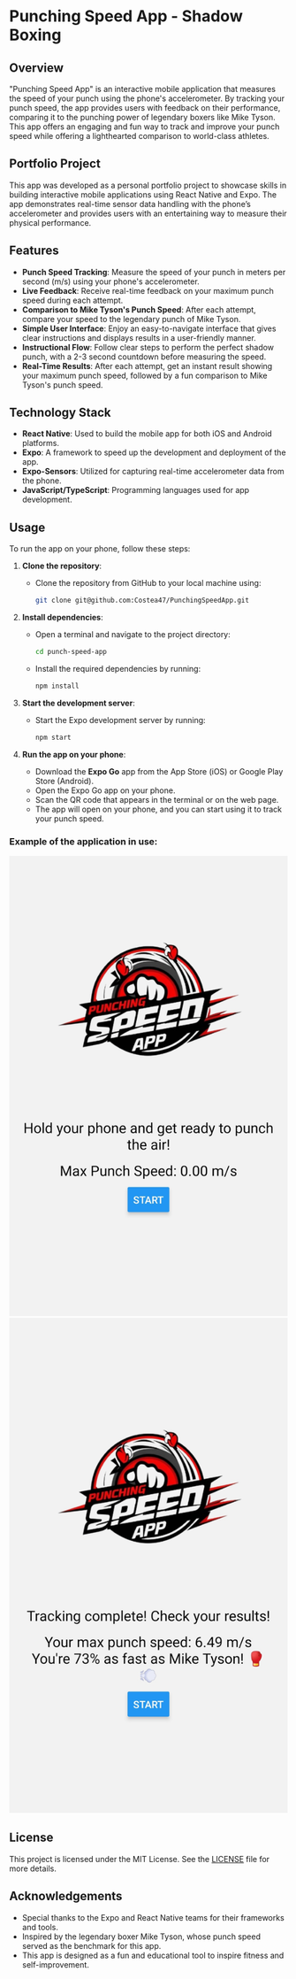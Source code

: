 # Punching Speed App - Shadow Boxing

## Overview

"Punching Speed App" is an interactive mobile application that measures the speed of your punch using the phone's accelerometer. By tracking your punch speed, the app provides users with feedback on their performance, comparing it to the punching power of legendary boxers like Mike Tyson. This app offers an engaging and fun way to track and improve your punch speed while offering a lighthearted comparison to world-class athletes.

## Portfolio Project

This app was developed as a personal portfolio project to showcase skills in building interactive mobile applications using React Native and Expo. The app demonstrates real-time sensor data handling with the phone’s accelerometer and provides users with an entertaining way to measure their physical performance.

## Features

- **Punch Speed Tracking**: Measure the speed of your punch in meters per second (m/s) using your phone's accelerometer.
- **Live Feedback**: Receive real-time feedback on your maximum punch speed during each attempt.
- **Comparison to Mike Tyson's Punch Speed**: After each attempt, compare your speed to the legendary punch of Mike Tyson.
- **Simple User Interface**: Enjoy an easy-to-navigate interface that gives clear instructions and displays results in a user-friendly manner.
- **Instructional Flow**: Follow clear steps to perform the perfect shadow punch, with a 2-3 second countdown before measuring the speed.
- **Real-Time Results**: After each attempt, get an instant result showing your maximum punch speed, followed by a fun comparison to Mike Tyson's punch speed.

## Technology Stack

- **React Native**: Used to build the mobile app for both iOS and Android platforms.
- **Expo**: A framework to speed up the development and deployment of the app.
- **Expo-Sensors**: Utilized for capturing real-time accelerometer data from the phone.
- **JavaScript/TypeScript**: Programming languages used for app development.

## Usage

To run the app on your phone, follow these steps:

1. **Clone the repository**:

   - Clone the repository from GitHub to your local machine using:
     ```bash
     git clone git@github.com:Costea47/PunchingSpeedApp.git
     ```

2. **Install dependencies**:

   - Open a terminal and navigate to the project directory:
     ```bash
     cd punch-speed-app
     ```
   - Install the required dependencies by running:
     ```bash
     npm install
     ```

3. **Start the development server**:

   - Start the Expo development server by running:
     ```bash
     npm start
     ```

4. **Run the app on your phone**:
   - Download the **Expo Go** app from the App Store (iOS) or Google Play Store (Android).
   - Open the Expo Go app on your phone.
   - Scan the QR code that appears in the terminal or on the web page.
   - The app will open on your phone, and you can start using it to track your punch speed.

### Example of the application in use:

![App Screenshot 1](assets/images/screenshot1.png)
![App Screenshot 2](assets/images/screenshot2.png)

## License

This project is licensed under the MIT License. See the [LICENSE](LICENSE) file for more details.

## Acknowledgements

- Special thanks to the Expo and React Native teams for their frameworks and tools.
- Inspired by the legendary boxer Mike Tyson, whose punch speed served as the benchmark for this app.
- This app is designed as a fun and educational tool to inspire fitness and self-improvement.
